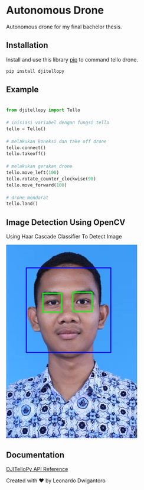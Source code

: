 # Autonomous Drone

Autonomous drone for my final bachelor thesis.

## Installation

Install and use this library [pip](https://github.com/damiafuentes/DJITelloPy/) to command tello drone.

```bash
pip install djitellopy
```

## Example

```python

from djitellopy import Tello

# inisiasi variabel dengan fungsi tello
tello = Tello()

# melakukan koneksi dan take off drone
tello.connect()
tello.takeoff()

# melakukan gerakan drone
tello.move_left(100)
tello.rotate_counter_clockwise(90)
tello.move_forward(100)

# drone mendarat
tello.land()
```
## Image Detection Using OpenCV

Using Haar Cascade Classifier To Detect Image

![detection_result](src\img\image_detection.PNG)

## Documentation

[DJITelloPy API Reference](https://djitellopy.readthedocs.io/en/latest/)

Created with ❤️ by Leonardo Dwigantoro
